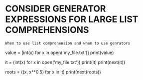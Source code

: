 # CONSIDER GENERATOR EXPRESSIONS FOR LARGE LIST COMPREHENSIONS 
```text
When to use list comprehension and when to use genrators
```

value = [int(x) for x in open('my_file.txt')]
print(value)

it = (int(x) for x in open('my_file.txt'))
print(it)
print(next(it))


roots = ((x, x**0.5) for x in it)
print(next(roots))
